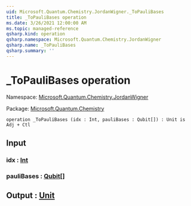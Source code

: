 ```yaml
---
uid: Microsoft.Quantum.Chemistry.JordanWigner._ToPauliBases
title: _ToPauliBases operation
ms.date: 3/26/2021 12:00:00 AM
ms.topic: managed-reference
qsharp.kind: operation
qsharp.namespace: Microsoft.Quantum.Chemistry.JordanWigner
qsharp.name: _ToPauliBases
qsharp.summary: ''
---
```


# _ToPauliBases operation

Namespace: [Microsoft.Quantum.Chemistry.JordanWigner](xref:Microsoft.Quantum.Chemistry.JordanWigner)

Package: [Microsoft.Quantum.Chemistry](https://nuget.org/packages/Microsoft.Quantum.Chemistry)




```qsharp
operation _ToPauliBases (idx : Int, pauliBases : Qubit[]) : Unit is Adj + Ctl
```


## Input

### idx : [Int](xref:microsoft.quantum.lang-ref.int)




### pauliBases : [Qubit](xref:microsoft.quantum.lang-ref.qubit)[]





## Output : [Unit](xref:microsoft.quantum.lang-ref.unit)

